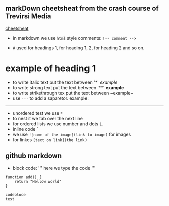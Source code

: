 

## markDown cheetsheat from the crash course of Trevirsi Media
[cheetsheat](https://gist.github.com/bradtraversy/547a7bbf35ffba1561706e161a50b05a)


* in markdown we use `html` style comments: `!-- comment -->`

* `#` used for headings 1, for heading 1, 2, for heading 2 and so on.
# example of heading 1

* to write italic text put the text between '*' *example*
* to write strong text put the text between '**' **example**
* to write strikethrough tex put the text between ~example~ 
* use `---` to add a saparetor. 
example:
----

* unordered test we use `*`
* to nest it we tab over the next line
* for ordered lists we use number and dots `1. `
* inline code `
* we use `![name of the image](link to image)` for images
* for linkes `[text on link](the link)`

## github markdown

* block code:
    '''<name of the language>
        here we type the code
    '''

```
function add() {
    return "Hellow world"
}
```
    codebloce
    test



